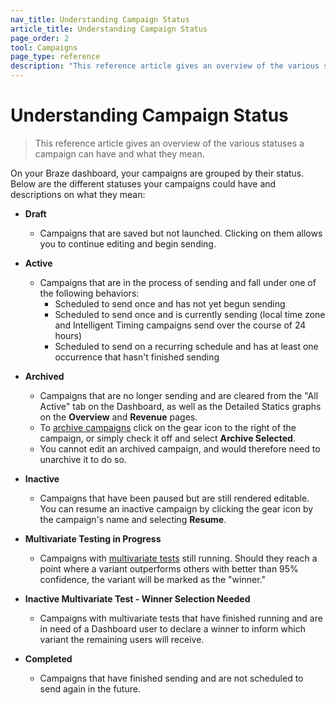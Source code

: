```yaml
---
nav_title: Understanding Campaign Status
article_title: Understanding Campaign Status
page_order: 2
tool: Campaigns
page_type: reference
description: "This reference article gives an overview of the various statuses a campaign can have and what they mean."
---
```

# Understanding Campaign Status

> This reference article gives an overview of the various statuses a campaign can have and what they mean.

On your Braze dashboard, your campaigns are grouped by their status. Below are the different statuses your campaigns could have and descriptions on what they mean:

- __Draft__
	- Campaigns that are saved but not launched. Clicking on them allows you to continue editing and begin sending.


- __Active__
	- Campaigns that are in the process of sending and fall under one of the following behaviors:
		- Scheduled to send once and has not yet begun sending
		- Scheduled to send once and is currently sending (local time zone and Intelligent Timing campaigns send over the course of 24 hours)
		- Scheduled to send on a recurring schedule and has at least one occurrence that hasn't finished sending


- __Archived__
	- Campaigns that are no longer sending and are cleared from the "All Active" tab on the Dashboard, as well as the Detailed Statics graphs on the **Overview** and **Revenue** pages.
	- To [archive campaigns][2] click on the gear icon to the right of the campaign, or simply check it off and select **Archive Selected**.
	- You cannot edit an archived campaign, and would therefore need to unarchive it to do so.


- __Inactive__
	- Campaigns that have been paused but are still rendered editable. You can resume an inactive campaign by clicking the gear icon by the campaign's name and selecting **Resume**.


- __Multivariate Testing in Progress__
	- Campaigns with [multivariate tests][1] still running. Should they reach a point where a variant outperforms others with better than 95% confidence, the variant will be marked as the "winner."


- __Inactive Multivariate Test - Winner Selection Needed__
	- Campaigns with multivariate tests that have finished running and are in need of a Dashboard user to declare a winner to inform which variant the remaining users will receive.


- __Completed__
	- Campaigns that have finished sending and are not scheduled to send again in the future.



[1]: {{site.baseurl}}/user_guide/engagement_tools/campaigns/testing_and_more/multivariate_testing/#multivariate-testing
[2]: {{site.baseurl}}/user_guide/engagement_tools/campaigns/scheduling_and_organizing/archiving_campaigns/#archiving-campaigns
